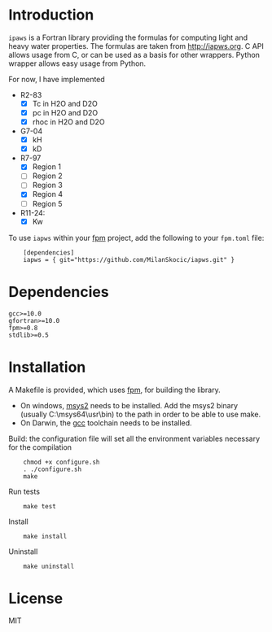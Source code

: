 # Introduction

`ipaws` is a  Fortran library providing the formulas for computing light and heavy water properties.
The formulas are taken from http://iapws.org. 
C API allows usage from C, or can be used as a basis for other wrappers.
Python wrapper allows easy usage from Python.

For now, I have implemented 

- R2-83
    - [x] Tc in H2O and D2O
    - [x] pc in H2O and D2O
    - [x] rhoc in H2O and D2O
- G7-04 
    - [x] kH
    - [x] kD
- R7-97
    - [x] Region 1
    - [ ] Region 2
    - [ ] Region 3
    - [x] Region 4
    - [ ] Region 5
- R11-24:
    - [x] Kw

To use `iapws` within your [fpm](https://github.com/fortran-lang/fpm) project,
add the following to your `fpm.toml` file:

```
    [dependencies]
    iapws = { git="https://github.com/MilanSkocic/iapws.git" }
```

# Dependencies

```
gcc>=10.0
gfortran>=10.0
fpm>=0.8
stdlib>=0.5
```




# Installation

A Makefile is provided, which uses [fpm](https://fpm.fortran-lang.org), for building the library.

* On windows, [msys2](https://www.msys2.org) needs to be installed. 
  Add the msys2 binary (usually C:\\msys64\\usr\\bin) to the path in order to be able to use make.
* On Darwin, the [gcc](https://formulae.brew.sh/formula/gcc) toolchain needs to be installed.

Build: the configuration file will set all the environment variables necessary for the compilation

```
    chmod +x configure.sh
    . ./configure.sh
    make
```

Run tests

```
    make test
```


Install

```
    make install
```

Uninstall

```
    make uninstall
```




# License

MIT
